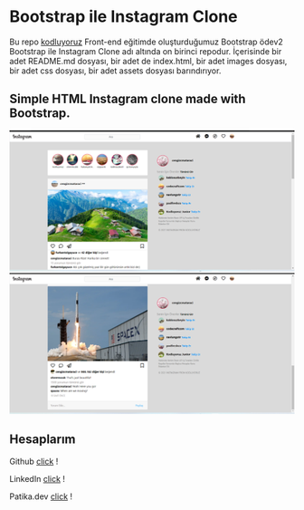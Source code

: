 # Bootstrap ile Instagram Clone

Bu repo [kodluyoruz](https://kodluyoruz.org/) Front-end eğitimde oluşturduğumuz Bootstrap ödev2 Bootstrap ile Instagram Clone adı altında on birinci repodur. İçerisinde bir adet README.md dosyası, bir adet de index.html, bir adet images dosyası, bir adet css dosyası, bir adet assets dosyası barındırıyor.

## Simple HTML Instagram clone made with Bootstrap.
![README](images/1.png)
![README](images/2.png)


## Hesaplarım 
Github [click](https://github.com/cetinyazici) !

LinkedIn [click](https://www.linkedin.com/in/cetinyazici/) !

Patika.dev [click](https://app.patika.dev/yazilimyazici) !